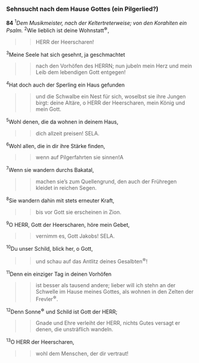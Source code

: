 ### Sehnsucht nach dem Hause Gottes (ein Pilgerlied?)

__84__
<sup>1</sup><em>Dem Musikmeister, nach der Keltertreterweise; von den Korahiten ein Psalm.</em>
<sup>2</sup>Wie lieblich ist deine Wohnstatt<sup title="43,3">&#x2732;</sup>,
<blockquote>
<blockquote>
HERR der Heerscharen!
</blockquote>
</blockquote>
<sup>3</sup>Meine Seele hat sich gesehnt, ja geschmachtet
<blockquote>
<blockquote>
nach den Vorhöfen des HERRN;
nun jubeln mein Herz und mein Leib
dem lebendigen Gott entgegen!
</blockquote>
</blockquote>
<sup>4</sup>Hat doch auch der Sperling ein Haus gefunden
<blockquote>
<blockquote>
und die Schwalbe ein Nest für sich, woselbst sie ihre Jungen birgt:
deine Altäre, o HERR der Heerscharen,
mein König und mein Gott.
</blockquote>
</blockquote>
<sup>5</sup>Wohl denen, die da wohnen in deinem Haus,
<blockquote>
<blockquote>
dich allzeit preisen! SELA.
</blockquote>
</blockquote>
<sup>6</sup>Wohl allen, die in dir ihre Stärke finden,
<blockquote>
<blockquote>
wenn auf Pilgerfahrten sie sinnen!<span data-param="f3_19_84_6A" class="fussnote">A</span>
</blockquote>
</blockquote>
<sup>7</sup>Wenn sie wandern durchs Bakatal,
<blockquote>
<blockquote>
machen sie’s zum Quellengrund,
den auch der Frühregen kleidet in reichen Segen.
</blockquote>
</blockquote>
<sup>8</sup>Sie wandern dahin mit stets erneuter Kraft,
<blockquote>
<blockquote>
bis vor Gott sie erscheinen in Zion.
</blockquote>
</blockquote>
<sup>9</sup>O HERR, Gott der Heerscharen, höre mein Gebet,
<blockquote>
<blockquote>
vernimm es, Gott Jakobs! SELA.
</blockquote>
</blockquote>
<sup>10</sup>Du unser Schild, blick her, o Gott,
<blockquote>
<blockquote>
und schau auf das Antlitz deines Gesalbten<sup title="d.h. des Königs">&#x2732;</sup>!
</blockquote>
</blockquote>
<sup>11</sup>Denn ein einziger Tag in deinen Vorhöfen
<blockquote>
<blockquote>
ist besser als tausend andere;
lieber will ich stehn an der Schwelle im Hause meines Gottes,
als wohnen in den Zelten der Frevler<sup title="= der Gottlosen">&#x2732;</sup>.
</blockquote>
</blockquote>
<sup>12</sup>Denn Sonne<sup title="oder: Mauerzinne">&#x2732;</sup> und Schild ist Gott der HERR;
<blockquote>
<blockquote>
Gnade und Ehre verleiht der HERR,
nichts Gutes versagt er denen, die unsträflich wandeln.
</blockquote>
</blockquote>
<sup>13</sup>O HERR der Heerscharen,
<blockquote>
<blockquote>
wohl dem Menschen, der dir vertraut!
</blockquote>
</blockquote>